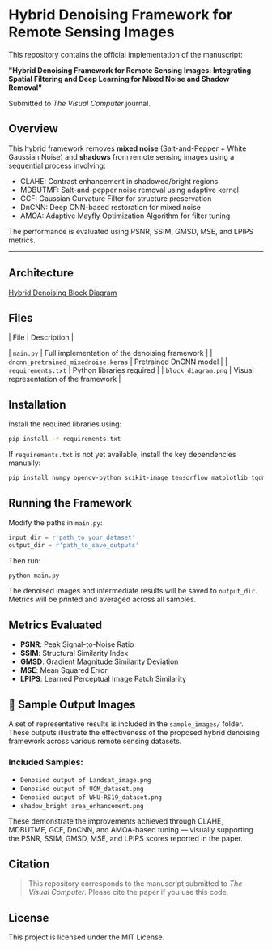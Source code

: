 # Hybrid Denoising Framework for Remote Sensing Images

This repository contains the official implementation of the manuscript:

**"Hybrid Denoising Framework for Remote Sensing Images: Integrating Spatial Filtering and Deep Learning for Mixed Noise and Shadow Removal"**

Submitted to *The Visual Computer* journal.

## Overview

This hybrid framework removes **mixed noise** (Salt-and-Pepper + White Gaussian Noise) and **shadows** from remote sensing images using a sequential process involving:

- CLAHE: Contrast enhancement in shadowed/bright regions
- MDBUTMF: Salt-and-pepper noise removal using adaptive kernel
- GCF: Gaussian Curvature Filter for structure preservation
- DnCNN: Deep CNN-based restoration for mixed noise
- AMOA: Adaptive Mayfly Optimization Algorithm for filter tuning

The performance is evaluated using PSNR, SSIM, GMSD, MSE, and LPIPS metrics.

---

## Architecture

[Hybrid Denoising Block Diagram](block_diagram.png)


## Files

| File | Description |

| `main.py` | Full implementation of the denoising framework |
| `dncnn_pretrained_mixednoise.keras` | Pretrained DnCNN model |
| `requirements.txt` | Python libraries required |
| `block_diagram.png` | Visual representation of the framework |

##  Installation

Install the required libraries using:

```bash
pip install -r requirements.txt
```

If `requirements.txt` is not yet available, install the key dependencies manually:

```bash
pip install numpy opencv-python scikit-image tensorflow matplotlib tqdm numba lpips torch torchvision
```

## Running the Framework

Modify the paths in `main.py`:

```python
input_dir = r'path_to_your_dataset'
output_dir = r'path_to_save_outputs'
```

Then run:

```bash
python main.py
```

The denoised images and intermediate results will be saved to `output_dir`. Metrics will be printed and averaged across all samples.


## Metrics Evaluated

- **PSNR**: Peak Signal-to-Noise Ratio
- **SSIM**: Structural Similarity Index
- **GMSD**: Gradient Magnitude Similarity Deviation
- **MSE**: Mean Squared Error
- **LPIPS**: Learned Perceptual Image Patch Similarity

## 📁 Sample Output Images

A set of representative results is included in the `sample_images/` folder. These outputs illustrate the effectiveness of the proposed hybrid denoising framework across various remote sensing datasets.

### Included Samples:
- `Denosied output of Landsat_image.png`
- `Denosied output of UCM_dataset.png`
- `Denosied output of WHU-RS19_dataset.png`
- `shadow_bright area_enhancement.png`

These demonstrate the improvements achieved through CLAHE, MDBUTMF, GCF, DnCNN, and AMOA-based tuning — visually supporting the PSNR, SSIM, GMSD, MSE, and LPIPS scores reported in the paper.


##  Citation

> This repository corresponds to the manuscript submitted to *The Visual Computer*. Please cite the paper if you use this code.


## License

This project is licensed under the MIT License.